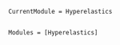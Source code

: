 ```@meta
CurrentModule = Hyperelastics
```

```@index
```

```@autodocs
Modules = [Hyperelastics]
```

```@bibliography
```